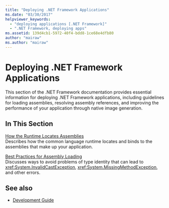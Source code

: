 ```yaml
---
title: "Deploying .NET Framework Applications"
ms.date: "03/30/2017"
helpviewer_keywords: 
  - "deploying applications [.NET Framework]"
  - ".NET Framework, deploying apps"
ms.assetid: 139d4cb1-5972-40f4-bdd8-1ce68e4dfb80
author: "mairaw"
ms.author: "mairaw"
---
```

# Deploying .NET Framework Applications
This section of the .NET Framework documentation provides essential information for deploying .NET Framework applications, including guidelines for loading assemblies, resolving assembly references, and improving the performance of your application through native image generation.  
  
## In This Section  
 [How the Runtime Locates Assemblies](../../../docs/framework/deployment/how-the-runtime-locates-assemblies.md)  
 Describes how the common language runtime locates and binds to the assemblies that make up your application.  
  
 [Best Practices for Assembly Loading](../../../docs/framework/deployment/best-practices-for-assembly-loading.md)  
 Discusses ways to avoid problems of type identity that can lead to <xref:System.InvalidCastException>, <xref:System.MissingMethodException>, and other errors.  
  
## See also
- [Development Guide](../../../docs/framework/development-guide.md)
